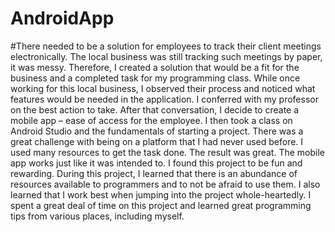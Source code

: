 # AndroidApp

#There needed to be a solution for employees to track their client meetings electronically. The local business was still tracking such meetings by paper, it was messy. Therefore, I created a solution that would be a fit for the business and a completed task for my programming class.
 While once working for this local business, I observed their process and noticed what features would be needed in the application. I conferred with my professor on the best action to take. After that conversation, I decide to create a mobile app – ease of access for the employee. I then took a class on Android Studio and the fundamentals of starting a project.
 There was a great challenge with being on a platform that I had never used before. I used many resources to get the task done. The result was great. The mobile app works just like it was intended to. I found this project to be fun and rewarding.
 During this project, I learned that there is an abundance of resources available to programmers and to not be afraid to use them. I also learned that I work best when jumping into the project whole-heartedly. I spent a great deal of time on this project and learned great programming tips from various places, including myself.
